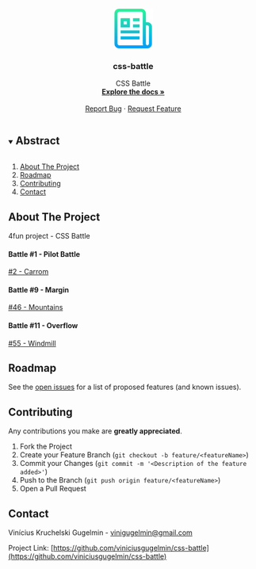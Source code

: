 <p align="center">
  <a href="https://github.com/viniciusgugelmin/css-battle">
    <img src="info/readme.png" alt="readme-logo" width="80" height="80">
  </a>

  <h3 align="center">
    css-battle
  </h3>
  <p align="center">
    CSS Battle
    <br />
    <a href="https://github.com/viniciusgugelmin/css-battle"><strong>Explore the docs »</strong></a>
    <br />
    <br />
    <!--
    <a href="https://github.com/viniciusgugelmin/css-battle">View Demo</a>
    ·
    -->
    <a href="https://github.com/viniciusgugelmin/css-battle/issues">Report Bug</a>
    ·
    <a href="https://github.com/viniciusgugelmin/css-battle/issues">Request Feature</a>
  </p>
</p>




<details open="open">
  <summary><h2 style="display: inline-block">Abstract</h2></summary>
  <ol>
    <li>
      <a href="#about-the-project">About The Project</a>
    </li>
    <li><a href="#roadmap">Roadmap</a></li>
    <li><a href="#contributing">Contributing</a></li>
    <li><a href="#contact">Contact</a></li>
  </ol>
</details>



## About The Project

4fun project - CSS Battle

 #### Battle #1 - Pilot Battle
 [#2 - Carrom](https://viniciusgugelmin.github.io/css-battle/Battle1-PilotBattle/2-Carrom.html)

 #### Battle #9 - Margin
 [#46 - Mountains](https://viniciusgugelmin.github.io/css-battle/Battle9-Margin/46-Mountains.html)
 
 #### Battle #11 - Overflow
 [#55 - Windmill](https://viniciusgugelmin.github.io/css-battle/Battle11-Overflow/55-Windmill.html)

## Roadmap

See the [open issues](https://github.com/viniciusgugelmin/css-battle/issues) for a list of proposed features (and known issues).




## Contributing

Any contributions you make are **greatly appreciated**.

1. Fork the Project
2. Create your Feature Branch (`git checkout -b feature/<featureName>`)
3. Commit your Changes (`git commit -m '<Description of the feature added>'`)
4. Push to the Branch (`git push origin feature/<featureName>`)
5. Open a Pull Request



## Contact

Vinícius Kruchelski Gugelmin - vinigugelmin@gmail.com

Project Link: [https://github.com/viniciusgugelmin/css-battle](https://github.com/viniciusgugelmin/css-battle)
